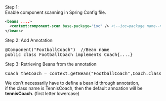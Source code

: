 Step 1:  
Enable component scanning in Spring Config file.  

```xml
<beans ....>
  <context:component-scan base-package="ioc" /> <!--ioc=package name-->
</beans>
```
Step 2: Add Annotation  
<pre>
@Component("FootballCoach")  //Bean name
public class FootballCoach implements Coach{....}  
</pre>

Step 3: Retrieving Beans from the annotation  
<pre>
Coach theCoach = context.getBean("FootballCoach",Coach.class);
</pre>

We don't necessarily have to define a bean id through annotation,   
if the class name is TennisCoach, then the default annoation will be
**tennisCoach**. (first letter lowercase)

